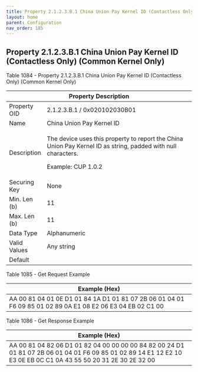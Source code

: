 ```yaml
---
title: Property 2.1.2.3.B.1 China Union Pay Kernel ID (Contactless Only) (Common Kernel Only)
layout: home
parent: Configuration
nav_order: 185
---
```


## Property 2.1.2.3.B.1 China Union Pay Kernel ID (Contactless Only) (Common Kernel Only)

Table 1084 - Property 2.1.2.3.B.1 China Union Pay Kernel ID (Contactless
Only) (Common Kernel Only)

<table>
<colgroup>
<col style="width: 14%" />
<col style="width: 85%" />
</colgroup>
<thead>
<tr>
<th colspan="2">Property Description</th>
</tr>
</thead>
<tbody>
<tr>
<td>Property OID</td>
<td>2.1.2.3.B.1 / 0x020102030B01</td>
</tr>
<tr>
<td>Name</td>
<td>China Union Pay Kernel ID</td>
</tr>
<tr>
<td>Description</td>
<td><p>The device uses this property to report the China Union Pay
Kernel ID as string, padded with null characters.</p>
<p>Example: CUP 1.0.2</p></td>
</tr>
<tr>
<td>Securing Key</td>
<td>None</td>
</tr>
<tr>
<td>Min. Len (b)</td>
<td>11</td>
</tr>
<tr>
<td>Max. Len (b)</td>
<td>11</td>
</tr>
<tr>
<td>Data Type</td>
<td>Alphanumeric</td>
</tr>
<tr>
<td>Valid Values</td>
<td>Any string</td>
</tr>
<tr>
<td>Default</td>
<td></td>
</tr>
</tbody>
</table>

Table 1085 - Get Request Example

| Example (Hex) |
|----|
| AA 00 81 04 01 0E D1 01 84 1A D1 01 81 07 2B 06 01 04 01 F6 09 85 01 02 89 0A E1 08 E2 06 E3 04 EB 02 C1 00 |

Table 1086 - Get Response Example

| Example (Hex) |
|----|
| AA 00 81 04 82 06 D1 01 82 04 00 00 00 00 84 82 00 24 D1 01 81 07 2B 06 01 04 01 F6 09 85 01 02 89 14 E1 12 E2 10 E3 0E EB 0C C1 0A 43 55 50 20 31 2E 30 2E 32 00 |

##